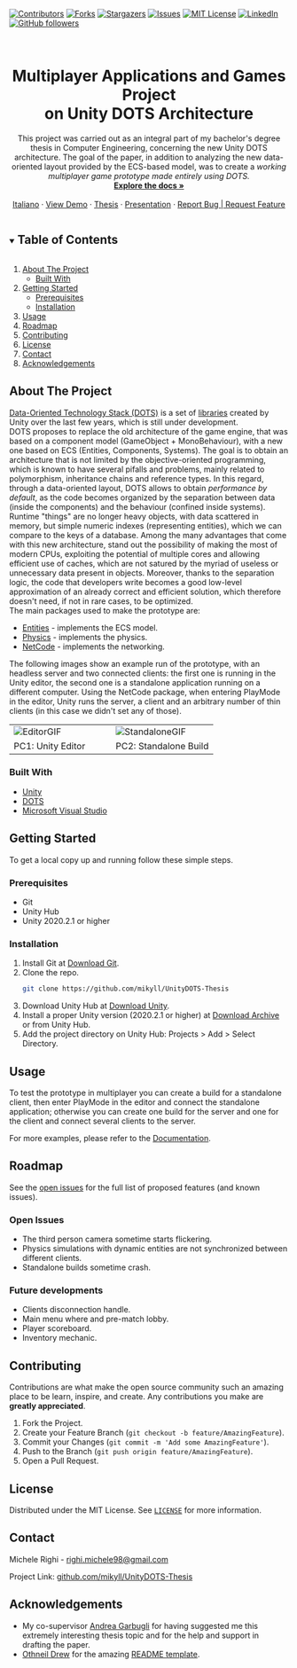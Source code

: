 <!-- PROJECT SHIELDS -->
[![Contributors][contributors-shield]][contributors-url]
[![Forks][forks-shield]][forks-url]
[![Stargazers][stars-shield]][stars-url]
[![Issues][issues-shield]][issues-url]
[![MIT License][license-shield]][license-url]
[![LinkedIn][linkedin-shield]][linkedin-url]
[![GitHub followers][github-shield]][github-url]


<!-- PROJECT LOGO -->
<br />
<p align="center">
  <!--<a href="https://github.com/mikyll/UnityDOTS-Thesis">
    <img src="images/logo.png" alt="Logo" width="80" height="80">
  </a>-->

  <h1 align="center">Multiplayer Applications and Games Project<br/>on Unity DOTS Architecture</h1>

  <p align="center">
	This project was carried out as an integral part of my bachelor's degree thesis in Computer Engineering, concerning the new Unity DOTS architecture. The goal of the paper, in addition to analyzing the new data-oriented layout provided by the ECS-based model, was to create a <i>working multiplayer game prototype made entirely using DOTS.</i>
	<br />
	<a href="https://github.com/mikyll/UnityDOTS-Thesis/blob/main/Documentation/Prototype%20Documentation.md"><strong>Explore the docs »</strong></a>
	<br />
	<br />
	<a href="https://github.com/mikyll/UnityDOTS-Thesis/blob/main/README.it.md">Italiano</a>
	·
	<a href="#demo">View Demo</a>
	·
	<a href="https://github.com/mikyll/UnityDOTS-Thesis/blob/main/Thesis%20Docs/Tesi%20di%20Laurea%20di%20Michele%20Righi%20-%20Progetto%20di%20Applicazioni%20e%20Giochi%20Multiplayer%20su%20Architettura%20Unity%20DOTS.pdf">Thesis</a>
	·
	<a href="https://github.com/mikyll/UnityDOTS-Thesis/blob/main/Presentation/PresentationDOTS%20(pdf).pdf">Presentation</a>
	·
	<a href="https://github.com/mikyll/UnityDOTS-Thesis/issues">Report Bug | Request Feature</a>
  </p>
</p>



<!-- TABLE OF CONTENTS -->
<details open="open">
  <summary><h2 style="display: inline-block">Table of Contents</h2></summary>
  <ol>
    <li>
      <a href="#about-the-project">About The Project</a>
      <ul>
        <li><a href="#built-with">Built With</a></li>
      </ul>
    </li>
    <li>
      <a href="#getting-started">Getting Started</a>
      <ul>
        <li><a href="#prerequisites">Prerequisites</a></li>
        <li><a href="#installation">Installation</a></li>
      </ul>
    </li>
    <li><a href="#usage">Usage</a></li>
    <li><a href="#roadmap">Roadmap</a></li>
    <li><a href="#contributing">Contributing</a></li>
    <li><a href="#license">License</a></li>
    <li><a href="#contact">Contact</a></li>
    <li><a href="#acknowledgements">Acknowledgements</a></li>
  </ol>
</details>



<!-- ABOUT THE PROJECT -->
## About The Project

[Data-Oriented Technology Stack (DOTS)](https://unity.com/dots) is a set of 
[libraries](https://unity.com/dots/packages) created by Unity over the last few years, which is still under 
development.<br/>
DOTS proposes to replace the old architecture of the game engine, that was based on a component model
(GameObject + MonoBehaviour), with a new one based on ECS (Entities, Components, Systems). The goal is to
obtain an architecture that is not limited by the objective-oriented programming, which is known to have
several pifalls and problems, mainly related to polymorphism, inheritance chains and reference types. In this regard,
through a data-oriented layout, DOTS allows to obtain *performance by default*, as the code becomes
organized by the separation between data (inside the components) and the behaviour (confined inside systems).
Runtime "things" are no longer heavy objects, with data scattered in memory, but simple numeric indexes
(representing entities), which we can compare to the keys of a database. Among the many advantages that come
with this new architecture, stand out the possibility of making the most of modern CPUs, exploiting the 
potential of multiple cores and allowing efficient use of caches, which are not satured by the myriad of
useless or unnecessary data present in objects. Moreover, thanks to the separation logic, the code that
developers write becomes a good low-level approximation of an already correct and efficient solution, which
therefore doesn't need, if not in rare cases, to be optimized.<br/>
The main packages used to make the prototype are:
* [Entities](https://docs.unity3d.com/Packages/com.unity.entities@0.17) - implements the ECS model.
* [Physics](https://docs.unity3d.com/Packages/com.unity.physics@0.6) - implements the physics.
* [NetCode](https://docs.unity3d.com/Packages/com.unity.netcode@0.6) - implements the networking.

<span id="demo">The following images show an example run of the prototype, with an headless server and two connected clients: the first one is running in the Unity editor, the second one is a standalone application running on a different computer. Using the NetCode package, when entering PlayMode in the editor, Unity runs the server, a client and an arbitrary number of thin clients (in this case we didn't set any of those).</span>
<table style="border: none">
  <tr>
    <td width="49.9%"><img src="https://github.com/mikyll/UnityDOTS-Thesis/blob/main/Documentation/Images/GIF_Editor_Prototype.gif" alt="EditorGIF"/></td>
    <td width="49.9%"><img src="https://github.com/mikyll/UnityDOTS-Thesis/blob/main/Documentation/Images/GIF_AppStandalone_Prototype.gif" alt="StandaloneGIF"/></td>
  </tr>
  <tr>
    <td>PC1: Unity Editor</td>
    <td>PC2: Standalone Build</td>
  </tr>
</table>


### Built With

* [Unity](https://unity.com/)
* [DOTS](https://unity.com/dots)
* [Microsoft Visual Studio](https://visualstudio.microsoft.com/)



<!-- GETTING STARTED -->
## Getting Started

To get a local copy up and running follow these simple steps.

### Prerequisites

* Git
* Unity Hub
* Unity 2020.2.1 or higher

### Installation

1. Install Git at [Download Git](https://git-scm.com/download).
2. Clone the repo.
   ```sh
   git clone https://github.com/mikyll/UnityDOTS-Thesis
   ```
3. Download Unity Hub at [Download Unity](https://unity3d.com/get-unity/download).
4. Install a proper Unity version (2020.2.1 or higher) at [Download Archive](https://unity3d.com/get-unity/download/archive) or from Unity Hub.
5. Add the project directory on Unity Hub: Projects > Add > Select Directory.



<!-- USAGE EXAMPLES -->
## Usage

To test the prototype in multiplayer you can create a build for a standalone client, then enter PlayMode in the editor and connect the standalone application; otherwise you can create one build for the server and one for the client and connect several clients to the server.

For more examples, please refer to the [Documentation](https://github.com/mikyll/UnityDOTS-Thesis/blob/main/Documentation/Prototype%20Documentation.md).



<!-- ROADMAP -->
## Roadmap

See the [open issues](https://github.com/mikyll/UnityDOTS-Thesis/issues) for the full list of proposed features (and known issues).

### Open Issues
* The third person camera sometime starts flickering.
* Physics simulations with dynamic entities are not synchronized between different clients.
* Standalone builds sometime crash.

### Future developments
* Clients disconnection handle.
* Main menu where and pre-match lobby.
* Player scoreboard.
* Inventory mechanic.


<!-- CONTRIBUTING -->
## Contributing

Contributions are what make the open source community such an amazing place to be learn, inspire, and create. Any contributions you make are **greatly appreciated**.

1. Fork the Project.
2. Create your Feature Branch (`git checkout -b feature/AmazingFeature`).
3. Commit your Changes (`git commit -m 'Add some AmazingFeature'`).
4. Push to the Branch (`git push origin feature/AmazingFeature`).
5. Open a Pull Request.



<!-- LICENSE -->
## License

Distributed under the MIT License. See [`LICENSE`](https://github.com/mikyll/UnityDOTS-Thesis/blob/main/LICENSE) for more information.



<!-- CONTACT -->
## Contact

Michele Righi - righi.michele98@gmail.com

Project Link: [github.com/mikyll/UnityDOTS-Thesis](https://github.com/mikyll/UnityDOTS-Thesis)



<!-- ACKNOWLEDGEMENTS -->
## Acknowledgements

* My co-supervisor [Andrea Garbugli](https://www.unibo.it/sitoweb/andrea.garbugli) for having suggested me this extremely interesting thesis topic and for the help and support in drafting the paper.
* [Othneil Drew](https://github.com/othneildrew) for the amazing [README template](https://github.com/othneildrew/Best-README-Template).



<!-- MARKDOWN LINKS & IMAGES -->
<!-- https://www.markdownguide.org/basic-syntax/#reference-style-links -->
[contributors-shield]: https://img.shields.io/github/contributors/mikyll/UnityDOTS-Thesis
[contributors-url]: https://github.com/mikyll/UnityDOTS-Thesis/graphs/contributors
[forks-shield]: https://img.shields.io/github/forks/mikyll/UnityDOTS-Thesis
[forks-url]: https://github.com/mikyll/UnityDOTS-Thesis/network/members
[stars-shield]: https://img.shields.io/github/stars/mikyll/UnityDOTS-Thesis
[stars-url]: https://github.com/mikyll/UnityDOTS-Thesis/stargazers
[issues-shield]: https://img.shields.io/github/issues/mikyll/UnityDOTS-Thesis
[issues-url]: https://github.com/mikyll/UnityDOTS-Thesis/issues
[license-shield]: https://img.shields.io/github/license/mikyll/UnityDOTS-Thesis
[license-url]: https://github.com/mikyll/UnityDOTS-Thesis/blob/master/LICENSE
[linkedin-shield]: https://img.shields.io/badge/-LinkedIn-black.svg?logo=linkedin&colorB=0077B5
[linkedin-url]: https://www.linkedin.com/in/michele-righi/?locale=en_US
[github-shield]: https://img.shields.io/github/followers/mikyll.svg?style=social&label=Follow
[github-url]: https://github.com/mikyll
